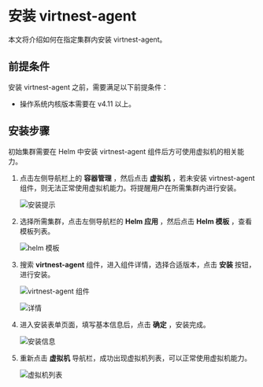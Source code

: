 # 安装 virtnest-agent

本文将介绍如何在指定集群内安装 virtnest-agent。

## 前提条件

安装 virtnest-agent 之前，需要满足以下前提条件：

- 操作系统内核版本需要在 v4.11 以上。

## 安装步骤

初始集群需要在 Helm 中安装 virtnest-agent 组件后方可使用虚拟机的相关能力。

1. 点击左侧导航栏上的 __容器管理__ ，然后点击 __虚拟机__ ，若未安装 virtnest-agent 组件，则无法正常使用虚拟机能力。将提醒用户在所需集群内进行安装。

    ![安装提示](https://docs.daocloud.io/daocloud-docs-images/docs/zh/docs/virtnest/images/virtnest001.png)

2. 选择所需集群，点击左侧导航栏的 __Helm 应用__ ，然后点击 __Helm 模板__ ，查看模板列表。

    ![helm 模板](https://docs.daocloud.io/daocloud-docs-images/docs/zh/docs/virtnest/images/virtnest002.png)

3. 搜索 __virtnest-agent__ 组件，进入组件详情，选择合适版本，点击 __安装__ 按钮，进行安装。

    ![virtnest-agent 组件](https://docs.daocloud.io/daocloud-docs-images/docs/zh/docs/virtnest/images/virtnest003.png)

    ![详情](https://docs.daocloud.io/daocloud-docs-images/docs/zh/docs/virtnest/images/virtnest004.png)

4. 进入安装表单页面，填写基本信息后，点击 __确定__ ，安装完成。

    ![安装信息](https://docs.daocloud.io/daocloud-docs-images/docs/zh/docs/virtnest/images/virtnest005.png)

5. 重新点击 __虚拟机__ 导航栏，成功出现虚拟机列表，可以正常使用虚拟机能力。

    ![虚拟机列表](https://docs.daocloud.io/daocloud-docs-images/docs/zh/docs/virtnest/images/virtnest006.png)
